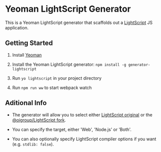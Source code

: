 # Yeoman LightScript Generator

This is a Yeoman LightScript generator that scaffolds out a [LightScript](http://www.lightscript.org/docs/) JS application.

## Getting Started

  1. Install [Yeoman](http://yeoman.io/)

  2. Install the Yeoman LightScript generator: `npm install -g generator-lightscript`

  3. Run `yo lightscript` in your project directory

  4. Run `npm run ww` to start webpack watch


## Aditional Info

  * The generator will allow you to select either [LightScript original](http://www.lightscript.org/docs/) or the [@oigroup/LightScript fork](https://wcjohnson.github.io/lightscript/docs/).

  * You can specify the target, either 'Web', 'Node.js' or 'Both'.

  * You can also optionally specify LightScript compiler options if you want (e.g. `stdlib: false`).
